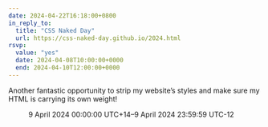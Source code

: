 ```yaml
---
date: 2024-04-22T16:18:00+0800
in_reply_to:
  title: "CSS Naked Day"
  url: https://css-naked-day.github.io/2024.html
rsvp:
  value: "yes"
  date: 2024-04-08T10:00:00+0000
  end: 2024-04-10T12:00:00+0000
---
```


Another fantastic opportunity to strip my website’s styles and make sure my HTML is carrying its own weight!

<!-- end excerpt -->

<figure class=" [ box ] [ gamma ] [ requires-js ] ">
	<event-countdown name="CSS Naked Day 2024"{% if '2024-04-08T10:00:00+00:00' | isUpcoming(2) %} max-division="hour"{% endif %}><time start datetime="2024-04-08T10:00:00+00:00">9 April 2024 00:00:00 UTC+14</time>–<time end datetime="2024-04-10T12:00:00+00:00">9 April 2024 23:59:59 UTC-12</time></event-countdown>
</figure>

<script type="module">{% include '../../../node_modules/@chrisburnell/event-countdown/event-countdown.js' %}</script>
